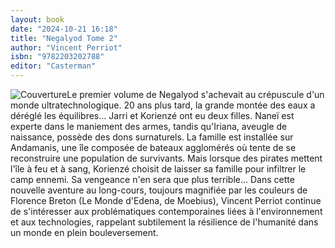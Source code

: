 ```yaml
---
layout: book
date: "2024-10-21 16:18"
title: "Negalyod Tome 2"
author: "Vincent Perriot"
isbn: "9782203202788"
editor: "Casterman"
---
```

![Couverture](/img/9782203202788.jpeg)Le premier volume de Negalyod s'achevait au crépuscule d'un monde ultratechnologique. 20 ans plus tard, la grande montée des eaux a déréglé les équilibres... Jarri et Korienzé ont eu deux filles. Naneï est experte dans le maniement des armes, tandis qu'Iriana, aveugle de naissance, possède des dons surnaturels. La famille est installée sur Andamanis, une île composée de bateaux agglomérés où tente de se reconstruire une population de survivants. Mais lorsque des pirates mettent l'île à feu et à sang, Korienzé choisit de laisser sa famille pour infiltrer le camp ennemi. Sa vengeance n'en sera que plus terrible... Dans cette nouvelle aventure au long-cours, toujours magnifiée par les couleurs de Florence Breton (Le Monde d'Edena, de Moebius), Vincent Perriot continue de s'intéresser aux problématiques contemporaines liées à l'environnement et aux technologies, rappelant subtilement la résilience de l'humanité dans un monde en plein bouleversement.